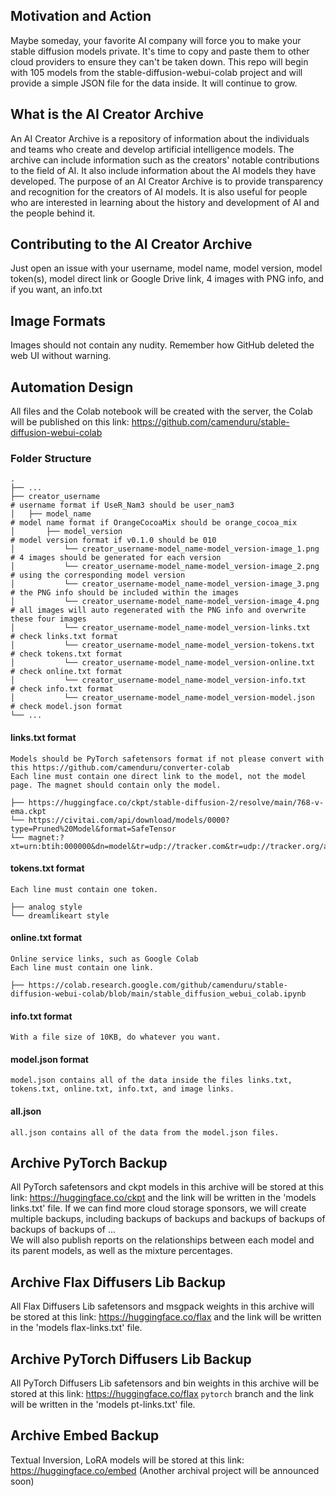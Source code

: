 ## Motivation and Action

Maybe someday, your favorite AI company will force you to make your stable diffusion models private. It's time to copy and paste them to other cloud providers to ensure they can't be taken down. This repo will begin with 105 models from the stable-diffusion-webui-colab project and will provide a simple JSON file for the data inside. It will continue to grow.

## What is the AI Creator Archive 

An AI Creator Archive is a repository of information about the individuals and teams who create and develop artificial intelligence models. 
The archive can include information such as the creators' notable contributions to the field of AI.
It also include information about the AI models they have developed. 
The purpose of an AI Creator Archive is to provide transparency and recognition for the creators of AI models. 
It is also useful for people who are interested in learning about the history and development of AI and the people behind it.

## Contributing to the AI Creator Archive
Just open an issue with your username, model name, model version, model token(s), model direct link or Google Drive link, 4 images with PNG info, and if you want, an info.txt

## Image Formats
Images should not contain any nudity. Remember how GitHub deleted the web UI without warning.

## Automation Design

All files and the Colab notebook will be created with the server, the Colab will be published on this link: https://github.com/camenduru/stable-diffusion-webui-colab

### Folder Structure

```
.
├── ...
├── creator_username                                                    # username format if UseR_Nam3 should be user_nam3
│   ├── model_name                                                      # model name format if OrangeCocoaMix should be orange_cocoa_mix
│       ├── model_version                                               # model version format if v0.1.0 should be 010
│           └── creator_username-model_name-model_version-image_1.png   # 4 images should be generated for each version
│           └── creator_username-model_name-model_version-image_2.png   # using the corresponding model version
│           └── creator_username-model_name-model_version-image_3.png   # the PNG info should be included within the images
│           └── creator_username-model_name-model_version-image_4.png   # all images will auto regenerated with the PNG info and overwrite these four images
│           └── creator_username-model_name-model_version-links.txt     # check links.txt format
│           └── creator_username-model_name-model_version-tokens.txt    # check tokens.txt format
│           └── creator_username-model_name-model_version-online.txt    # check online.txt format
│           └── creator_username-model_name-model_version-info.txt      # check info.txt format
│           └── creator_username-model_name-model_version-model.json    # check model.json format
└── ...
```

#### links.txt format

```
Models should be PyTorch safetensors format if not please convert with this https://github.com/camenduru/converter-colab
Each line must contain one direct link to the model, not the model page. The magnet should contain only the model.

├── https://huggingface.co/ckpt/stable-diffusion-2/resolve/main/768-v-ema.ckpt
└── https://civitai.com/api/download/models/0000?type=Pruned%20Model&format=SafeTensor
└── magnet:?xt=urn:btih:000000&dn=model&tr=udp://tracker.com&tr=udp://tracker.org/announce
```

#### tokens.txt format

```
Each line must contain one token.

├── analog style
└── dreamlikeart style
```

#### online.txt format

```
Online service links, such as Google Colab
Each line must contain one link.

├── https://colab.research.google.com/github/camenduru/stable-diffusion-webui-colab/blob/main/stable_diffusion_webui_colab.ipynb
```

#### info.txt format

```
With a file size of 10KB, do whatever you want.
```

#### model.json format

```
model.json contains all of the data inside the files links.txt, tokens.txt, online.txt, info.txt, and image links.
```

#### all.json
```
all.json contains all of the data from the model.json files.
```

## Archive PyTorch Backup

All PyTorch safetensors and ckpt models in this archive will be stored at this link: https://huggingface.co/ckpt and the link will be written in the 'models links.txt' file.
If we can find more cloud storage sponsors, we will create multiple backups, including backups of backups and backups of backups of backups of backups of ... <br />
We will also publish reports on the relationships between each model and its parent models, as well as the mixture percentages.

## Archive Flax Diffusers Lib Backup
All Flax Diffusers Lib safetensors and msgpack weights in this archive will be stored at this link: https://huggingface.co/flax and the link will be written in the 'models flax-links.txt' file.

## Archive PyTorch Diffusers Lib Backup
All PyTorch Diffusers Lib safetensors and bin weights in this archive will be stored at this link: https://huggingface.co/flax `pytorch` branch and the link will be written in the 'models pt-links.txt' file.

## Archive Embed Backup
Textual Inversion, LoRA models will be stored at this link: https://huggingface.co/embed (Another archival project will be announced soon)
